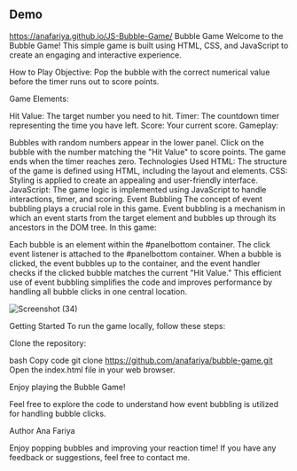 ## Demo

 https://anafariya.github.io/JS-Bubble-Game/
Bubble Game
Welcome to the Bubble Game! This simple game is built using HTML, CSS, and JavaScript to create an engaging and interactive experience.

How to Play
Objective: Pop the bubble with the correct numerical value before the timer runs out to score points.

Game Elements:

Hit Value: The target number you need to hit.
Timer: The countdown timer representing the time you have left.
Score: Your current score.
Gameplay:

Bubbles with random numbers appear in the lower panel.
Click on the bubble with the number matching the "Hit Value" to score points.
The game ends when the timer reaches zero.
Technologies Used
HTML: The structure of the game is defined using HTML, including the layout and elements.
CSS: Styling is applied to create an appealing and user-friendly interface.
JavaScript: The game logic is implemented using JavaScript to handle interactions, timer, and scoring.
Event Bubbling
The concept of event bubbling plays a crucial role in this game. Event bubbling is a mechanism in which an event starts from the target element and bubbles up through its ancestors in the DOM tree. In this game:

Each bubble is an element within the #panelbottom container.
The click event listener is attached to the #panelbottom container.
When a bubble is clicked, the event bubbles up to the container, and the event handler checks if the clicked bubble matches the current "Hit Value."
This efficient use of event bubbling simplifies the code and improves performance by handling all bubble clicks in one central location.

![Screenshot (34)](https://github.com/anafariya/JS-Bubble-Game/assets/70438803/73ee4cec-287d-4268-b88c-2a68ba83f452)


Getting Started
To run the game locally, follow these steps:

Clone the repository:

bash
Copy code
git clone https://github.com/anafariya/bubble-game.git
Open the index.html file in your web browser.

Enjoy playing the Bubble Game!

Feel free to explore the code to understand how event bubbling is utilized for handling bubble clicks.

Author
Ana Fariya

Enjoy popping bubbles and improving your reaction time! If you have any feedback or suggestions, feel free to contact me.
